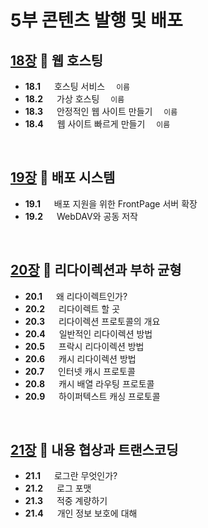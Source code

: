 # 5부 콘텐츠 발행 및 배포

## [18장](./18_Web_Hosting.md) :octopus: 웹 호스팅
- __18.1__ 　  호스팅 서비스　 `이름`
- __18.2__ 　  가상 호스팅　 `이름`
- __18.3__ 　  안정적인 웹 사이트 만들기　 `이름`
- __18.4__ 　  웹 사이트 빠르게 만들기　 `이름`
<br>

## [19장](./19_Publishing_Systems.md) :octopus: 배포 시스템
- __19.1__ 　  배포 지원을 위한 FrontPage 서버 확장　 ` `
- __19.2__ 　  WebDAV와 공동 저작 　 ` `
<br>

## [20장](./20_Redirection_and_Load_Balancing.md) :octopus: 리다이렉션과 부하 균형
- __20.1__ 　  왜 리다이렉트인가?　 ` `
- __20.2__ 　  리다이렉트 할 곳　 ` `
- __20.3__ 　  리다이렉션 프로토콜의 개요　 ` `
- __20.4__ 　  일반적인 리다이렉션 방법 ` `
- __20.5__ 　  프락시 리다이렉션 방법 ` `
- __20.6__ 　  캐시 리다이렉션 방법　 ` `
- __20.7__ 　  인터넷 캐시 프로토콜 ` `
- __20.8__ 　  캐시 배열 라우팅 프로토콜 ` `
- __20.9__ 　  하이퍼텍스트 캐싱 프로토콜　 ` `
<br>

## [21장](./21_Logging_and_Usage_Tracking.md) :octopus: 내용 협상과 트랜스코딩
- __21.1__ 　  로그란 무엇인가?　 ` `
- __21.2__ 　  로그 포맷　 ` `
- __21.3__ 　  적중 계량하기　 ` `
- __21.4__ 　  개인 정보 보호에 대해 ` `
<br>
